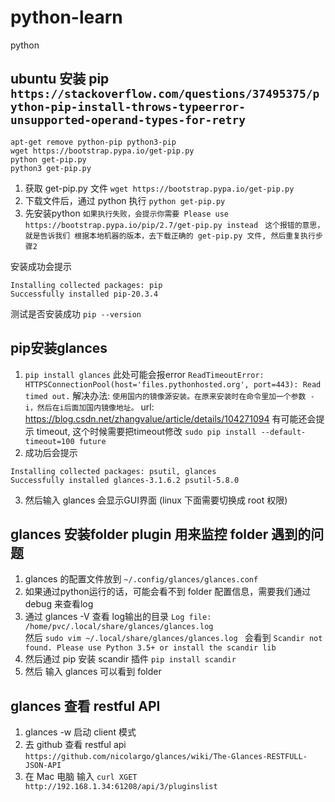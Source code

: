 # python-learn
python


## ubuntu 安装 pip `https://stackoverflow.com/questions/37495375/python-pip-install-throws-typeerror-unsupported-operand-types-for-retry`


```
apt-get remove python-pip python3-pip
wget https://bootstrap.pypa.io/get-pip.py
python get-pip.py
python3 get-pip.py

```
1. 获取 get-pip.py 文件 `wget https://bootstrap.pypa.io/get-pip.py`
2. 下载文件后，通过 python 执行 `python get-pip.py`
3. 先安装python
     `如果执行失败，会提示你需要 Please use https://bootstrap.pypa.io/pip/2.7/get-pip.py instead `
     `这个报错的意思，就是告诉我们 根据本地机器的版本，去下载正确的 get-pip.py 文件, 然后重复执行步骤2 `

安装成功会提示 

```
Installing collected packages: pip
Successfully installed pip-20.3.4

```
测试是否安装成功 `pip --version`

## pip安装glances

1. `pip install glances` 
   此处可能会报error `ReadTimeoutError: HTTPSConnectionPool(host='files.pythonhosted.org', port=443): Read timed out.`
   解决办法: `使用国内的镜像源安装。在原来安装时在命令里加一个参数 -i，然后在i后面加国内镜像地址。` url: https://blog.csdn.net/zhangvalue/article/details/104271094
   有可能还会提示 timeout, 这个时候需要把timeout修改 `sudo pip install --default-timeout=100 future`
2. 成功后会提示 

  ```
  Installing collected packages: psutil, glances
  Successfully installed glances-3.1.6.2 psutil-5.8.0
  ```
3. 然后输入 glances 会显示GUI界面 (linux 下面需要切换成 root 权限)


## glances 安装folder plugin 用来监控 folder 遇到的问题

1. glances 的配置文件放到 `~/.config/glances/glances.conf`
2. 如果通过python运行的话，可能会看不到 folder 配置信息，需要我们通过 debug 来查看log
3. 通过 glances -V 查看 log输出的目录 `Log file: /home/pvc/.local/share/glances/glances.log`  
    然后 `sudo vim ~/.local/share/glances/glances.log ` 会看到 `Scandir not found. Please use Python 3.5+ or install the scandir lib`
4. 然后通过 pip 安装 scandir 插件 `pip install scandir`
5. 然后 输入 glances 可以看到 folder

## glances 查看 restful API 
1. glances -w 启动 client 模式 
2. 去 github 查看 restful api `https://github.com/nicolargo/glances/wiki/The-Glances-RESTFULL-JSON-API`
3. 在 Mac 电脑 输入 `curl XGET http://192.168.1.34:61208/api/3/pluginslist`